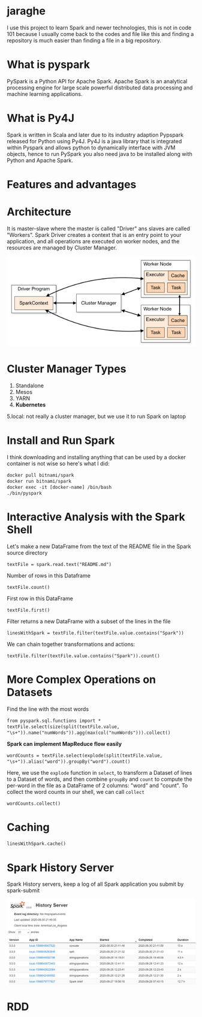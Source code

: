 # jaraghe

I use this project to learn Spark and newer technologies, this is not in code 101 because I usually come back to the 
codes and file like this and finding a repository is much easier than finding a file in a big repository.

# What is pyspark
PySpark is a Python API for Apache Spark. Apache Spark is an analytical processing engine for large scale powerful 
distributed data processing and machine learning applications.

# What is Py4J
Spark is written in Scala and later due to its industry adaption Pypspark released for Python using Py4J. Py4J is a 
java library that is integrated within Pyspark and allows python to dynamically interface with JVM objects, hence to run 
PySpark you also need java to be installed along with Python and Apache Spark.

# Features and advantages

# Architecture
It is master-slave where the master is called "Driver" ans slaves are called "Workers". Spark Driver creates a context 
that is an entry point to your application, and all operations are executed on worker nodes, and the resources are 
managed by Cluster Manager.


![spark architecture](images/spark-cluster-overview.png)


# Cluster Manager Types

1. Standalone
2. Mesos
3. YARN
4. **Kubernetes**

5.local: not really a cluster manager, but we use it to run Spark on laptop

# Install and Run Spark
I think downloading and installing anything that can be used by a docker container is not wise so here's what I did: <br/>
```shell
docker pull bitnami/spark
docker run bitnami/spark
docker exec -it [docker-name] /bin/bash
./bin/pyspark
```

# Interactive Analysis with the Spark Shell
Let's make a new DataFrame from the text of the README file in the Spark source directory
```shell
textFile = spark.read.text("README.md")
```

Number of rows in this Dataframe
```shell
textFile.count()
```
First row in this DataFrame
```shell
textFile.first()
```
Filter returns a new DataFrame with a subset of the lines in the file
```shell
linesWithSpark = textFile.filter(textFile.value.contains("Spark"))
```
We can chain together transformations and actions:
```shell
textFile.filter(textFile.value.contains("Spark")).count()
```

# More Complex Operations on Datasets
Find the line with the most words<br/>

```shell
from pyspark.sql.functions import *
textFile.select(size(split(textFile.value, "\s+")).name("numWords")).agg(max(col("numWords"))).collect()
```

**Spark can implement MapReduce flow easily**
```shell
wordCounts = textFile.select(explode(split(textFile.value, "\s+")).alias("word")).groupBy("word").count()
```
Here, we use the `explode` function in `select`, to transform a Dataset of lines to a Dataset of words, and then combine
`groupBy` and `count` to compute the per-word in the file as a DataFrame of 2 columns: "word" and "count". To collect the 
word counts in our shell, we can call `collect`

```shell
wordCounts.collect()
```

# Caching
```shell
linesWithSpark.cache()
```

# Spark History Server
Spark History servers, keep a log of all Spark application you submit by spark-submit

![spark history server](images/spark-history-server.png)

# RDD

